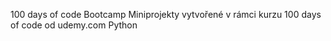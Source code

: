 100 days of code Bootcamp
Miniprojekty vytvořené v rámci kurzu 100 days of code od udemy.com
Python
